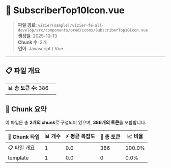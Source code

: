 # 📄 SubscriberTop10Icon.vue

> **파일 경로**: `vizier(sample)/vizier-fe-all-develop/src/components/prod/icons/SubscriberTop10Icon.vue`  
> **생성일**: 2025-10-13  
> **Chunk 수**: 2개  
> **언어**: Javascript / Vue
---


## 📋 파일 개요

| | |
|--|--|
| 📊 **총 토큰 수**: 386 |  |






## 🧩 Chunk 요약

이 파일은 총 **2개의 chunk**로 구성되어 있으며, **386개의 토큰**을 포함합니다.

| 🧩 Chunk 타입 | 📊 개수 | ⚡ 평균 복잡도 | 📝 총 토큰 | 📈 비율 |
|---------------|--------|-------------|----------|--------|
| 📋 파일 개요 | 1 | 0.0 | 386 | 100.0% |
| template | 1 | 0.0 | 0 | 0.0% |

